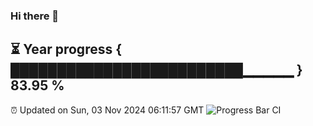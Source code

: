 ### Hi there 👋
⏳ Year progress { █████████████████████████▁▁▁▁▁ } 83.95 %
---
⏰ Updated on Sun, 03 Nov 2024 06:11:57 GMT
![Progress Bar CI](https://github.com/Moyi321/Moyi321/workflows/Progress%20Bar%20CI/badge.svg)
